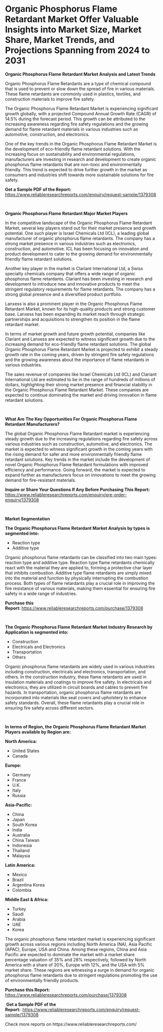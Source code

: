 <p><h1>Organic Phosphorus Flame Retardant Market Offer Valuable Insights into Market Size, Market Share, Market Trends, and Projections Spanning from 2024 to 2031</h1></p><p><strong>Organic Phosphorus Flame Retardant Market Analysis and Latest Trends</strong></p>
<p><p>Organic Phosphorus Flame Retardants are a type of chemical compound that is used to prevent or slow down the spread of fire in various materials. These flame retardants are commonly used in plastics, textiles, and construction materials to improve fire safety. </p><p>The Organic Phosphorus Flame Retardant Market is experiencing significant growth globally, with a projected Compound Annual Growth Rate (CAGR) of 14.5% during the forecast period. This growth can be attributed to the increasing awareness regarding fire safety regulations and the growing demand for flame retardant materials in various industries such as automotive, construction, and electronics. </p><p>One of the key trends in the Organic Phosphorus Flame Retardant Market is the development of eco-friendly flame retardant solutions. With the increasing focus on sustainability and environmental regulations, manufacturers are investing in research and development to create organic phosphorus flame retardants that are non-toxic and environmentally friendly. This trend is expected to drive further growth in the market as consumers and industries shift towards more sustainable solutions for fire safety.</p></p>
<p><strong>Get a Sample PDF of the Report:&nbsp;</strong> <a href="https://www.reliableresearchreports.com/enquiry/request-sample/1379308">https://www.reliableresearchreports.com/enquiry/request-sample/1379308</a></p>
<p>&nbsp;</p>
<p><strong>Organic Phosphorus Flame Retardant Major Market Players</strong></p>
<p><p>In the competitive landscape of the Organic Phosphorus Flame Retardant Market, several key players stand out for their market presence and growth potential. One such player is Israel Chemicals Ltd (ICL), a leading global manufacturer of organic phosphorus flame retardants. The company has a strong market presence in various industries such as electronics, construction, and automotive. ICL has been focusing on innovation and product development to cater to the growing demand for environmentally friendly flame retardant solutions.</p><p>Another key player in the market is Clariant International Ltd, a Swiss specialty chemicals company that offers a wide range of organic phosphorus flame retardants. Clariant has been investing in research and development to introduce new and innovative products to meet the stringent regulatory requirements for flame retardants. The company has a strong global presence and a diversified product portfolio.</p><p>Lanxess is also a prominent player in the Organic Phosphorus Flame Retardant Market, known for its high-quality products and strong customer base. Lanxess has been expanding its market reach through strategic partnerships and acquisitions to strengthen its position in the flame retardant market.</p><p>In terms of market growth and future growth potential, companies like Clariant and Lanxess are expected to witness significant growth due to the increasing demand for eco-friendly flame retardant solutions. The global Organic Phosphorus Flame Retardant Market is projected to exhibit a steady growth rate in the coming years, driven by stringent fire safety regulations and the growing awareness about the importance of flame retardants in various industries.</p><p>The sales revenue of companies like Israel Chemicals Ltd (ICL) and Clariant International Ltd are estimated to be in the range of hundreds of millions of dollars, highlighting their strong market presence and financial stability in the Organic Phosphorus Flame Retardant Market. These companies are expected to continue dominating the market and driving innovation in flame retardant solutions.</p></p>
<p>&nbsp;</p>
<p><strong>What Are The Key Opportunities For Organic Phosphorus Flame Retardant Manufacturers?</strong></p>
<p><p>The global Organic Phosphorus Flame Retardant market is experiencing steady growth due to the increasing regulations regarding fire safety across various industries such as construction, automotive, and electronics. The market is expected to witness significant growth in the coming years with the rising demand for safer and more environmentally friendly flame retardant solutions. Key trends in the market include the development of novel Organic Phosphorus Flame Retardant formulations with improved efficiency and performance. Going forward, the market is expected to expand further as manufacturers focus on innovations to meet the growing demand for fire-resistant materials.</p></p>
<p><strong>Inquire or Share Your Questions If Any Before Purchasing This Report:</strong> <a href="https://www.reliableresearchreports.com/enquiry/pre-order-enquiry/1379308">https://www.reliableresearchreports.com/enquiry/pre-order-enquiry/1379308</a></p>
<p>&nbsp;</p>
<p><strong>Market Segmentation</strong></p>
<p><strong>The Organic Phosphorus Flame Retardant Market Analysis by types is segmented into:</strong></p>
<p><ul><li>Reaction type</li><li>Additive type</li></ul></p>
<p><p>Organic phosphorus flame retardants can be classified into two main types: reaction type and additive type. Reaction type flame retardants chemically react with the material they are applied to, forming a protective char layer that inhibits combustion. Additive type flame retardants are simply mixed into the material and function by physically interrupting the combustion process. Both types of flame retardants play a crucial role in improving the fire resistance of various materials, making them essential for ensuring fire safety in a wide range of industries.</p></p>
<p><strong>Purchase this Report:&nbsp;</strong><a href="https://www.reliableresearchreports.com/purchase/1379308">https://www.reliableresearchreports.com/purchase/1379308</a></p>
<p>&nbsp;</p>
<p><strong>The Organic Phosphorus Flame Retardant Market Industry Research by Application is segmented into:</strong></p>
<p><ul><li>Construction</li><li>Electricals and Electronics</li><li>Transportation</li><li>Others</li></ul></p>
<p><p>Organic phosphorus flame retardants are widely used in various industries including construction, electricals and electronics, transportation, and others. In the construction industry, these flame retardants are used in insulation materials and coatings to improve fire safety. In electricals and electronics, they are utilized in circuit boards and cables to prevent fire hazards. In transportation, organic phosphorus flame retardants are incorporated into materials like seat covers and upholstery to enhance safety standards. Overall, these flame retardants play a crucial role in ensuring fire safety across different sectors.</p></p>
<p>&nbsp;</p>
<p><strong>In terms of Region, the Organic Phosphorus Flame Retardant Market Players available by Region are:</strong></p>
<p>
    <p> <strong> North America: </strong>
        <ul>
            <li>United States</li>
            <li>Canada</li>
        </ul>
        </p> 
    <p> <strong> Europe: </strong>
        <ul>
            <li>Germany</li>
            <li>France</li>
            <li>U.K.</li>
            <li>Italy</li>
            <li>Russia</li>
        </ul>
        </p> 
    <p> <strong> Asia-Pacific: </strong>
        <ul>
            <li>China</li>
            <li>Japan</li>
            <li>South Korea</li>
            <li>India</li>
            <li>Australia</li>
            <li>China Taiwan</li>
            <li>Indonesia</li>
            <li>Thailand</li>
            <li>Malaysia</li>
        </ul>
        </p> 
    <p> <strong> Latin America: </strong>
        <ul>
            <li>Mexico</li>
            <li>Brazil</li>
            <li>Argentina Korea</li>
            <li>Colombia</li>
        </ul>
        </p> 
    <p> <strong> Middle East & Africa: </strong>
        <ul>
            <li>Turkey</li>
            <li>Saudi</li>
            <li>Arabia</li>
            <li>UAE</li>
            <li>Korea</li>
        </ul>
    </p>
    </p>
<p><p>The organic phosphorus flame retardant market is experiencing significant growth across various regions including North America (NA), Asia Pacific (APAC), Europe, USA and China. Among these regions, China and Asia Pacific are expected to dominate the market with a market share percentage valuation of 35% and 28% respectively, followed by North America with a share of 20%, Europe with 12%, and the USA with 5% market share. These regions are witnessing a surge in demand for organic phosphorus flame retardants due to stringent regulations promoting the use of environmentally friendly products.</p></p>
<p><strong>Purchase this Report: </strong><a href="https://www.reliableresearchreports.com/purchase/1379308">https://www.reliableresearchreports.com/purchase/1379308</a></p>
<p>&nbsp;<strong>Get a Sample PDF of the Report:&nbsp;&nbsp;</strong><a href="https://www.reliableresearchreports.com/enquiry/request-sample/1379308">https://www.reliableresearchreports.com/enquiry/request-sample/1379308</a></p>
<p><strong></strong></p>
<p>Check more reports on https://www.reliableresearchreports.com/</p>